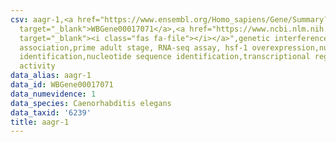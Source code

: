 ```yaml
---
csv: aagr-1,<a href="https://www.ensembl.org/Homo_sapiens/Gene/Summary?db=core;g=WBGene00017071"
  target="_blank">WBGene00017071</a>,<a href="https://www.ncbi.nlm.nih.gov/pubmed/30894454"
  target="_blank"><i class="fas fa-file"></i></a>",genetic interference,functional
  association,prime adult stage, RNA-seq assay, hsf-1 overexpression,nucleotide sequence
  identification,nucleotide sequence identification,transcriptional regulation,up-regulates
  activity
data_alias: aagr-1
data_id: WBGene00017071
data_numevidence: 1
data_species: Caenorhabditis elegans
data_taxid: '6239'
title: aagr-1
---
```

